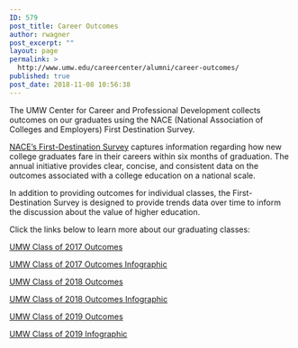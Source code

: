 ```yaml
---
ID: 579
post_title: Career Outcomes
author: rwagner
post_excerpt: ""
layout: page
permalink: >
  http://www.umw.edu/careercenter/alumni/career-outcomes/
published: true
post_date: 2018-11-08 10:56:38
---
```

The UMW Center for Career and Professional Development collects outcomes on our graduates using the NACE (National Association of Colleges and Employers) First Destination Survey.

<a href="http://www.naceweb.org/job-market/graduate-outcomes/first-destination/">NACE’s First-Destination Survey</a> captures information regarding how new college graduates fare in their careers within six months of graduation. The annual initiative provides clear, concise, and consistent data on the outcomes associated with a college education on a national scale.

In addition to providing outcomes for individual classes, the First-Destination Survey is designed to provide trends data over time to inform the discussion about the value of higher education.

Click the links below to learn more about our graduating classes:

<a href="https://www.umw.edu/careercenter/alumni/career-outcomes/umw-class-of-2017-outcomes/">UMW Class of 2017 Outcomes</a>

<a href="http://www.umw.edu/careercenter/wp-content/uploads/sites/41/2019/06/Class-of-2017-Outcomes.pdf">UMW Class of 2017 Outcomes Infographic</a>

<a href="https://www.umw.edu/careercenter/alumni/career-outcomes/umw-class-of-2018-outcomes/">UMW Class of 2018 Outcomes</a>

<a href="http://www.umw.edu/careercenter/wp-content/uploads/sites/41/2019/06/Class-of-2018-Outcomes.pdf">UMW Class of 2018 Outcomes Infographic</a>

<a href="https://www.umw.edu/careercenter/alumni/career-outcomes/umw-class-of-2019-outcomes/">UMW Class of 2019 Outcomes</a>

<a href="http://www.umw.edu/careercenter/wp-content/uploads/sites/41/2020/03/First-Destination-Infographic-Class-of-2019.pdf">UMW Class of 2019 Infographic</a>

&nbsp;